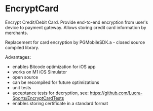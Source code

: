 # EncryptCard

Encrypt Credit/Debit Card.
Provide end-to-end encryption from user's device to payment gateway.
Allows storing credit card information by merchants.

Replacement for card encryption by PGMobileSDK.a - closed source compiled library.

Advantages:
- enables Bitcode optimization for iOS app
- works on M1 iOS Simulator
- open source
- can be recompiled for future optimizations
- unit tests
- acceptance tests for decryption, see: https://github.com/Lucra-Sports/EncryptCardTests
- enables storing certificate in a standard format
